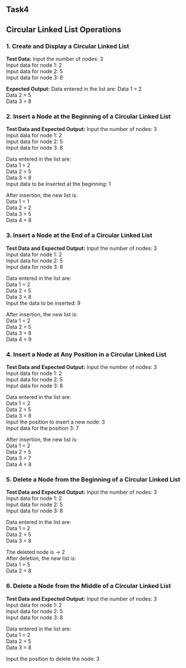 ## Task4
## Circular Linked List Operations

### 1. Create and Display a Circular Linked List

**Test Data:**
Input the number of nodes: 3  
Input data for node 1: 2  
Input data for node 2: 5  
Input data for node 3: 8  

**Expected Output:**
Data entered in the list are:
Data 1 = 2  
Data 2 = 5  
Data 3 = 8  

### 2. Insert a Node at the Beginning of a Circular Linked List

**Test Data and Expected Output:**
Input the number of nodes: 3  
Input data for node 1: 2  
Input data for node 2: 5  
Input data for node 3: 8  

Data entered in the list are:  
Data 1 = 2  
Data 2 = 5  
Data 3 = 8  
Input data to be inserted at the beginning: 1  

After insertion, the new list is:  
Data 1 = 1  
Data 2 = 2  
Data 3 = 5  
Data 4 = 8  

### 3. Insert a Node at the End of a Circular Linked List

**Test Data and Expected Output:**
Input the number of nodes: 3  
Input data for node 1: 2  
Input data for node 2: 5  
Input data for node 3: 8  

Data entered in the list are:  
Data 1 = 2  
Data 2 = 5  
Data 3 = 8  
Input the data to be inserted: 9  

After insertion, the new list is:  
Data 1 = 2  
Data 2 = 5  
Data 3 = 8  
Data 4 = 9  

### 4. Insert a Node at Any Position in a Circular Linked List

**Test Data and Expected Output:**
Input the number of nodes: 3  
Input data for node 1: 2  
Input data for node 2: 5  
Input data for node 3: 8  

Data entered in the list are:  
Data 1 = 2  
Data 2 = 5  
Data 3 = 8  
Input the position to insert a new node: 3  
Input data for the position 3: 7  

After insertion, the new list is:  
Data 1 = 2  
Data 2 = 5  
Data 3 = 7  
Data 4 = 8  

### 5. Delete a Node from the Beginning of a Circular Linked List

**Test Data and Expected Output:**
Input the number of nodes: 3  
Input data for node 1: 2  
Input data for node 2: 5  
Input data for node 3: 8  

Data entered in the list are:  
Data 1 = 2  
Data 2 = 5  
Data 3 = 8  

The deleted node is -> 2  
After deletion, the new list is:  
Data 1 = 5  
Data 2 = 8  

### 6. Delete a Node from the Middle of a Circular Linked List

**Test Data and Expected Output:**
Input the number of nodes: 3  
Input data for node 1: 2  
Input data for node 2: 5  
Input data for node 3: 8  

Data entered in the list are:  
Data 1 = 2  
Data 2 = 5  
Data 3 = 8  

Input the position to delete the node: 3  

